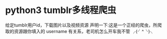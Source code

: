 # python3 tumblr多线程爬虫
给定tumblr用户id，下载图片以及视频资源
声明一下:这是一个正经的爬虫，所爬取的资源跟你填入的 username 有关系，老司机怎么开车我不管 ╭(╯^╰)╮
